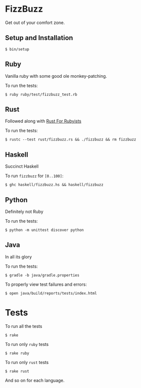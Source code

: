 # FizzBuzz

Get out of your comfort zone.

## Setup and Installation

```console
$ bin/setup
```

## Ruby

Vanilla ruby with some good ole monkey-patching.

To run the tests:

```
$ ruby ruby/test/fizzbuzz_test.rb
```

## Rust

Followed along with [Rust For
Rubyists](http://www.rustforrubyists.com/book/book.html)

To run the tests:

```
$ rustc --test rust/fizzbuzz.rs && ./fizzbuzz && rm fizzbuzz
```

## Haskell

Succinct Haskell

To run `fizzbuzz` for `[0..100]`:

```
$ ghc haskell/fizzbuzz.hs && haskell/fizzbuzz
```

## Python

Definitely not Ruby

To run the tests:

```
$ python -m unittest discover python
```

## Java

In all its glory

To run the tests:

```
$ gradle -b java/gradle.properties
```

To properly view test failures and errors:

```
$ open java/build/reports/tests/index.html
```

# Tests

To run all the tests

```
$ rake
```

To run only `ruby` tests

```
$ rake ruby
```

To run only `rust` tests

```
$ rake rust
```

And so on for each language.
